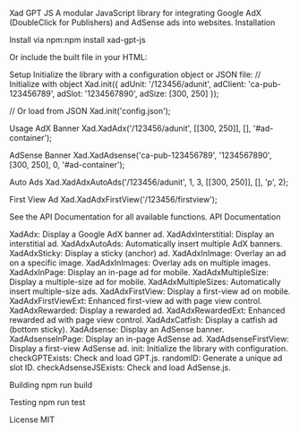 Xad GPT JS
A modular JavaScript library for integrating Google AdX (DoubleClick for Publishers) and AdSense ads into websites.
Installation

Install via npm:npm install xad-gpt-js


Or include the built file in your HTML:<script src="dist/gpt.js"></script>



Setup
Initialize the library with a configuration object or JSON file:
// Initialize with object
Xad.init({
  adUnit: '/123456/adunit',
  adClient: 'ca-pub-123456789',
  adSlot: '1234567890',
  adSize: [300, 250]
});

// Or load from JSON
Xad.init('config.json');

Usage
AdX Banner
Xad.XadAdx('/123456/adunit', [[300, 250]], [], '#ad-container');

AdSense Banner
Xad.XadAdsense('ca-pub-123456789', '1234567890', [300, 250], 0, '#ad-container');

Auto Ads
Xad.XadAdxAutoAds('/123456/adunit', 1, 3, [[300, 250]], [], 'p', 2);

First View Ad
Xad.XadAdxFirstView('/123456/firstview');

See the API Documentation for all available functions.
API Documentation

XadAdx: Display a Google AdX banner ad.
XadAdxInterstitial: Display an interstitial ad.
XadAdxAutoAds: Automatically insert multiple AdX banners.
XadAdxSticky: Display a sticky (anchor) ad.
XadAdxInImage: Overlay an ad on a specific image.
XadAdxInImages: Overlay ads on multiple images.
XadAdxInPage: Display an in-page ad for mobile.
XadAdxMultipleSize: Display a multiple-size ad for mobile.
XadAdxMultipleSizes: Automatically insert multiple-size ads.
XadAdxFirstView: Display a first-view ad on mobile.
XadAdxFirstViewExt: Enhanced first-view ad with page view control.
XadAdxRewarded: Display a rewarded ad.
XadAdxRewardedExt: Enhanced rewarded ad with page view control.
XadAdxCatfish: Display a catfish ad (bottom sticky).
XadAdsense: Display an AdSense banner.
XadAdsenseInPage: Display an in-page AdSense ad.
XadAdsenseFirstView: Display a first-view AdSense ad.
init: Initialize the library with configuration.
checkGPTExists: Check and load GPT.js.
randomID: Generate a unique ad slot ID.
checkAdsenseJSExists: Check and load AdSense.js.

Building
npm run build

Testing
npm run test

License
MIT
